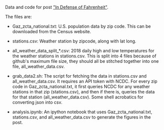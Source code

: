 Data and code for post ["In Defense of Fahrenheit"](http://lethalletham.com/posts/fahrenheit.html).

The files are:

* Gaz_zcta_national.txt: U.S. population data by zip code. This can be downloaded from the Census website.

* stations.csv: Weather station by zipcode, along with lat long.

* all_weather_data_split_*.csv: 2018 daily high and low temperatures for the weather stations in stations.csv. This is split into 4 files because of github's maximum file size, they should all be stitched together into one file, all_weather_data.csv.

* grab_data2.sh: The script for fetching the data in stations.csv and all_weather_data.csv. It requires an API token with NCDC. For every zip code in Gaz_zcta_national.txt, it first queries NCDC for any weather stations in that zip (stations.csv), and then if there is, queries the data for that station (all_weather_data.csv). Some shell acrobatics for converting json into csv.

* analysis.ipynb: An ipython notebook that uses Gaz_zcta_national.txt, stations.csv, and all_weather_data.csv to generate the figures in the post.
